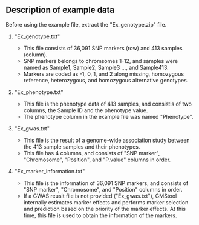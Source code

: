 ## Description of example data 
  

Before using the example file, extract the "Ex_genotype.zip" file.


1. "Ex_genotype.txt" 
   - This file consists of 36,091 SNP markers (row) and 413 samples (column).
   - SNP markers belongs to chromsomes 1-12, and samples were named as Sample1, Sample2, Sample3 ..., and Sample413.
   - Markers are coded as -1, 0, 1, and 2 along missing, homozygous reference, heterozygous, and homozygous alternative genotypes. 



2. "Ex_phenotype.txt" 
   - This file is the phenotype data of 413 samples, and consistis of two columns, the Sample ID and the phenotype value.
   - The phenotype column in the example file was named "Phenotype".



3. "Ex_gwas.txt"
   - This file is the result of a genome-wide association study between the 413 sample samples and their phenotypes.
   - This file has 4 columns, and consists of "SNP marker", "Chromosome", "Position", and "P.value" columns in order.
   

4. "Ex_marker_information.txt"
   - This file is the information of 36,091 SNP markers, and consists of "SNP marker", "Chromosome", and "Position" columns in order.
   - If a GWAS reuslt file is not provided ("Ex_gwas.txt"), GMStool internally estimates marker effects and performs marker selection and prediction based on the priority of the marker effects. At this time, this file is used to obtain the information of the markers.
   
   
